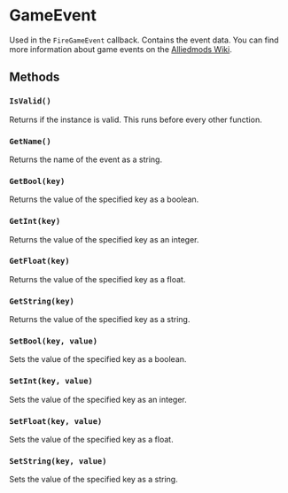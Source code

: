 # GameEvent

Used in the `FireGameEvent` callback. Contains the event data.
You can find more information about game events on the [Alliedmods Wiki](https://wiki.alliedmods.net/Team_Fortress_2_Events).

## Methods

### `IsValid()`

Returns if the instance is valid. This runs before every other function.

### `GetName()`

Returns the name of the event as a string.

### `GetBool(key)`

Returns the value of the specified key as a boolean.

### `GetInt(key)`

Returns the value of the specified key as an integer.

### `GetFloat(key)`

Returns the value of the specified key as a float.

### `GetString(key)`

Returns the value of the specified key as a string.

### `SetBool(key, value)`

Sets the value of the specified key as a boolean.

### `SetInt(key, value)`

Sets the value of the specified key as an integer.

### `SetFloat(key, value)`

Sets the value of the specified key as a float.

### `SetString(key, value)`

Sets the value of the specified key as a string.
